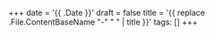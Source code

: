 +++
date = '{{ .Date }}'
draft = false
title = '{{ replace .File.ContentBaseName "-" " " | title }}'
tags: []
+++
